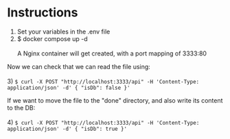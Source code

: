 # Instructions
1) Set your variables in the .env file
2) $ docker compose up -d 
<br></br>
A Nginx container will get created, with a port mapping of 3333:80

Now we can check that we can read the file using:
<br></br>
3) ```$ curl -X POST "http://localhost:3333/api" -H 'Content-Type: application/json' -d'
{
    "isDb": false
}'```

If we want to move the file to the "done" directory, and also write its content to the DB:
<br></br>
4) ```$ curl -X POST "http://localhost:3333/api" -H 'Content-Type: application/json' -d'
{
   "isDb": true
}'```
